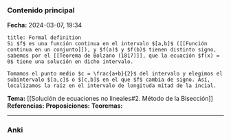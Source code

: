 ### Contenido principal

**Fecha:** 2024-03-07, 19:34

```ad-formal
title: Formal definition
Si $f$ es una función continua en el intervalo $[a,b]$ ([[Función continua en un conjunto]]), y $f(a)$ y $f(b)$ tienen distinto signo, sabemos por el [[Teorema de Bolzano (1817)]], que la ecuación $f(x) = 0$ tiene una solución en dicho intervalo.

Tomamos el punto medio $c = \frac{a+b}{2}$ del intervalo y elegimos el subintervalo $[a,c]$ o $[c,b]$ en el que $f$ cambia de signo. Así, localizamos la raíz en el intervalo de longituda mitad de la incial.
```

**Tema:** [[Solución de ecuaciones no lineales#2. Método de la Bisección]]
**Referencias:**
**Proposiciones:**
**Teoremas:**

---
### Anki
